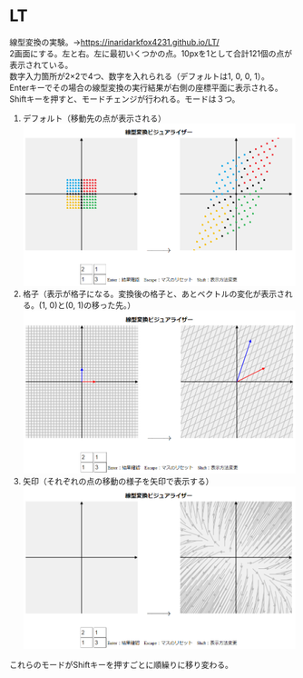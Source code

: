 # LT  
線型変換の実験。→https://inaridarkfox4231.github.io/LT/  
2画面にする。左と右。左に最初いくつかの点。10pxを1として合計121個の点が表示されている。  
数字入力箇所が2×2で4つ、数字を入れられる（デフォルトは1, 0, 0, 1）。  
Enterキーでその場合の線型変換の実行結果が右側の座標平面に表示される。  
Shiftキーを押すと、モードチェンジが行われる。モードは３つ。  
1. デフォルト（移動先の点が表示される）  
![sampleimage](https://github.com/inaridarkfox4231/LT/blob/gh-pages/images/transform_1.PNG)
2. 格子（表示が格子になる。変換後の格子と、あとベクトルの変化が表示される。(1, 0)と(0, 1)の移った先。）  
![sampleimage](https://github.com/inaridarkfox4231/LT/blob/gh-pages/images/transform_2.PNG)
3. 矢印（それぞれの点の移動の様子を矢印で表示する）  
![sampleimage](https://github.com/inaridarkfox4231/LT/blob/gh-pages/images/transform_3.PNG)

これらのモードがShiftキーを押すごとに順繰りに移り変わる。

